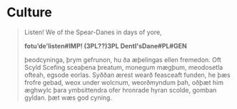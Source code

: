 # Culture

> Listen! We of the Spear-Danes     in days of yore,
>
> __<x-out>fotu’de’<x-src>listen#IMP</x-src></x-out>! <x-out>(3PL??)<x-src>3PL</x-src></x-out> <x-out>Dentl's<x-src>Dane#PL#GEN</x-src></x-out>__
>
> þeodcyninga, þrym gefrunon,
> hu ða æþelingas ellen fremedon.
> Oft Scyld Scefing sceaþena þreatum,
> monegum mægþum, meodosetla ofteah,
> egsode eorlas. Syððan ærest wearð
> feasceaft funden, he þæs frofre gebad,
> weox under wolcnum, weorðmyndum þah,
> oðþæt him æghwylc þara ymbsittendra
> ofer hronrade hyran scolde,
> gomban gyldan. þæt wæs god cyning.
